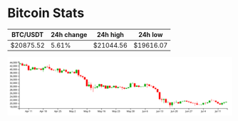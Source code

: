 # Bitcoin Stats

BTC/USDT|24h change|24h high|24h low|
|---|---|---|---|
|$20875.52|5.61%|$21044.56|$19616.07|

<img src="./chart.svg">
